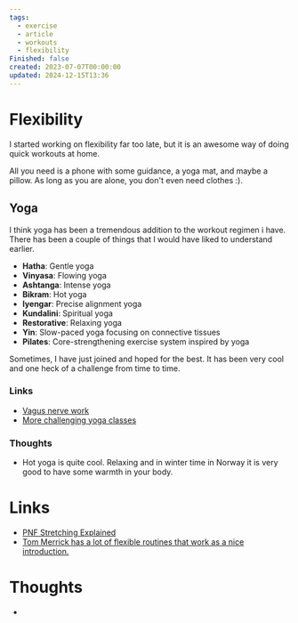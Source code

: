 ```yaml
---
tags:
  - exercise
  - article
  - workouts
  - flexibility
Finished: false
created: 2023-07-07T00:00:00
updated: 2024-12-15T13:36
---
```

# Flexibility
I started working on flexibility far too late, but it is an awesome way of doing quick workouts at home. 

All you need is a phone with some guidance, a yoga mat, and maybe a pillow. As long as you are alone, you don't even need clothes :). 

## Yoga
I think yoga has been a tremendous addition to the workout regimen i have. There has been a couple of things that I would have liked to understand earlier.
- **Hatha**: Gentle yoga
- **Vinyasa**: Flowing yoga
- **Ashtanga**: Intense yoga
- **Bikram**: Hot yoga
- **Iyengar**: Precise alignment yoga
- **Kundalini**: Spiritual yoga
- **Restorative**: Relaxing yoga
- **Yin**: Slow-paced yoga focusing on connective tissues
- **Pilates**: Core-strengthening exercise system inspired by yoga

Sometimes, I have just joined and hoped for the best. It has been very cool and one heck of a challenge from time to time. 
### Links
- [Vagus nerve work](https://www.youtube.com/watch?v=IPgYSmrKb1A&ab_channel=YogaWithTim)
- [More challenging yoga classes](https://www.youtube.com/@BreatheAndFlow)

### Thoughts 
- Hot yoga is quite cool. Relaxing and in winter time in Norway it is very good to have some warmth in your body. 

 

# Links
- [PNF Stretching Explained](https://www.healthline.com/health/fitness-exercise/pnf-stretching#safety)
- [Tom Merrick has a lot of flexible routines that work as a nice introduction.](https://www.youtube.com/@BodyweightWarrior)

# Thoughts 
- 


